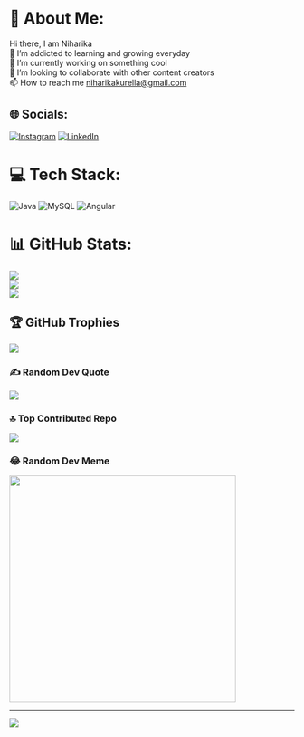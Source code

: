 # 💫 About Me:
Hi there, I am Niharika<br>👀 I’m addicted to learning and growing everyday<br>🌱 I’m currently working on something cool<br>💞️ I’m looking to collaborate with other content creators<br>📫 How to reach me niharikakurella@gmail.com<br>


## 🌐 Socials:
[![Instagram](https://img.shields.io/badge/Instagram-%23E4405F.svg?logo=Instagram&logoColor=white)](https://instagram.com/criss.crossed.towns) [![LinkedIn](https://img.shields.io/badge/LinkedIn-%230077B5.svg?logo=linkedin&logoColor=white)](https://linkedin.com/in/niharika-kurella) 

# 💻 Tech Stack:
![Java](https://img.shields.io/badge/java-%23ED8B00.svg?style=for-the-badge&logo=openjdk&logoColor=white) ![MySQL](https://img.shields.io/badge/mysql-%2300000f.svg?style=for-the-badge&logo=mysql&logoColor=white) ![Angular](https://img.shields.io/badge/angular-%23DD0031.svg?style=for-the-badge&logo=angular&logoColor=white)
# 📊 GitHub Stats:
![](https://github-readme-stats.vercel.app/api?username=niharikakurella&theme=dark&hide_border=false&include_all_commits=false&count_private=false)<br/>
![](https://github-readme-streak-stats.herokuapp.com/?user=niharikakurella&theme=dark&hide_border=false)<br/>
![](https://github-readme-stats.vercel.app/api/top-langs/?username=niharikakurella&theme=dark&hide_border=false&include_all_commits=false&count_private=false&layout=compact)

## 🏆 GitHub Trophies
![](https://github-profile-trophy.vercel.app/?username=niharikakurella&theme=onedark&no-frame=false&no-bg=true&margin-w=4)

### ✍️ Random Dev Quote
![](https://quotes-github-readme.vercel.app/api?type=horizontal&theme=radical)

### 🔝 Top Contributed Repo
![](https://github-contributor-stats.vercel.app/api?username=niharikakurella&limit=5&theme=dark&combine_all_yearly_contributions=true)

### 😂 Random Dev Meme
<img src='https://randommeme-five.vercel.app/' style="height: 400px;"/>

---
[![](https://visitcount.itsvg.in/api?id=niharikakurella&icon=0&color=0)](https://visitcount.itsvg.in)

<!-- Proudly created with GPRM ( https://gprm.itsvg.in ) -->
